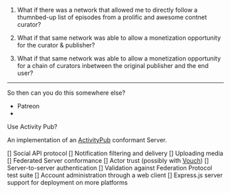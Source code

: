 1. What if there was a network that allowed me to directly follow a thumnbed-up list of episodes from a prolific and
   awesome contnet curator?

2. What if that same network was able to allow a monetization opportunity for the curator & publisher?

3. What if that same network was able to allow a monetization opportunity for a chain of curators inbetween the original
   publisher and the end user?

---

So then can you do this somewhere else?

- Patreon
-


Use Activity Pub?

An implementation of an [ActivityPub](https://www.w3.org/TR/activitypub) conformant Server.

[] Social API protocol
[] Notification filtering and delivery
[] Uploading media
[] Federated Server conformance
[] Actor trust (possibly with [Vouch](https://indieweb.org/Vouch))
[] Server-to-server authentication
[] Validation against Federation Protocol test suite
[] Account administration through a web client
[] Express.js server support for deployment on more platforms